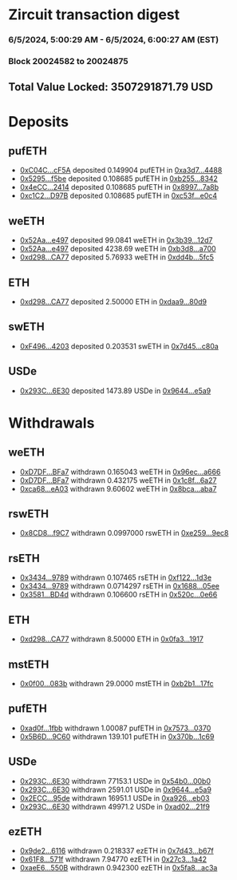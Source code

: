 # Zircuit transaction digest
### 6/5/2024, 5:00:29 AM - 6/5/2024, 6:00:27 AM (EST)
### Block 20024582 to 20024875

## Total Value Locked: 3507291871.79 USD

# Deposits
## pufETH
- [0xC04C...cF5A](https://etherscan.io/address/0xC04C02368A77b343200D6869cBe6BC98BB06cF5A) deposited 0.149904 pufETH in [0xa3d7...4488](https://etherscan.io/tx/0xC04C02368A77b343200D6869cBe6BC98BB06cF5A)
- [0x5295...f5be](https://etherscan.io/address/0x52950daA38863825638E0269097ab923E693f5be) deposited 0.108685 pufETH in [0xb255...8342](https://etherscan.io/tx/0x52950daA38863825638E0269097ab923E693f5be)
- [0x4eCC...2414](https://etherscan.io/address/0x4eCC306B06C15170acaF145971D9101778Cf2414) deposited 0.108685 pufETH in [0x8997...7a8b](https://etherscan.io/tx/0x4eCC306B06C15170acaF145971D9101778Cf2414)
- [0xc1C2...D97B](https://etherscan.io/address/0xc1C25CC4229eb59cA0d25954edcF52a086D6D97B) deposited 0.108685 pufETH in [0xc53f...e0c4](https://etherscan.io/tx/0xc1C25CC4229eb59cA0d25954edcF52a086D6D97B)
## weETH
- [0x52Aa...e497](https://etherscan.io/address/0x52Aa899454998Be5b000Ad077a46Bbe360F4e497) deposited 99.0841 weETH in [0x3b39...12d7](https://etherscan.io/tx/0x52Aa899454998Be5b000Ad077a46Bbe360F4e497)
- [0x52Aa...e497](https://etherscan.io/address/0x52Aa899454998Be5b000Ad077a46Bbe360F4e497) deposited 4238.69 weETH in [0xb3d8...a700](https://etherscan.io/tx/0x52Aa899454998Be5b000Ad077a46Bbe360F4e497)
- [0xd298...CA77](https://etherscan.io/address/0xd298DbD40c2f26c8378F34b1d4f71a2a72A7CA77) deposited 5.76933 weETH in [0xdd4b...5fc5](https://etherscan.io/tx/0xd298DbD40c2f26c8378F34b1d4f71a2a72A7CA77)
## ETH
- [0xd298...CA77](https://etherscan.io/address/0xd298DbD40c2f26c8378F34b1d4f71a2a72A7CA77) deposited 2.50000 ETH in [0xdaa9...80d9](https://etherscan.io/tx/0xd298DbD40c2f26c8378F34b1d4f71a2a72A7CA77)
## swETH
- [0xF496...4203](https://etherscan.io/address/0xF4960B7F1C451A93aA2e8a79cc5Ae45C41B14203) deposited 0.203531 swETH in [0x7d45...c80a](https://etherscan.io/tx/0xF4960B7F1C451A93aA2e8a79cc5Ae45C41B14203)
## USDe
- [0x293C...6E30](https://etherscan.io/address/0x293C6937D8D82e05B01335F7B33FBA0c8e256E30) deposited 1473.89 USDe in [0x9644...e5a9](https://etherscan.io/tx/0x293C6937D8D82e05B01335F7B33FBA0c8e256E30)
# Withdrawals
## weETH
- [0xD7DF...BFa7](https://etherscan.io/address/0xD7DF7E085214743530afF339aFC420c7c720BFa7) withdrawn 0.165043 weETH in [0x96ec...a666](https://etherscan.io/tx/0xD7DF7E085214743530afF339aFC420c7c720BFa7)
- [0xD7DF...BFa7](https://etherscan.io/address/0xD7DF7E085214743530afF339aFC420c7c720BFa7) withdrawn 0.432175 weETH in [0x1c8f...6a27](https://etherscan.io/tx/0xD7DF7E085214743530afF339aFC420c7c720BFa7)
- [0xca68...eA03](https://etherscan.io/address/0xca681F8652250Aef6b62a30B8156539Aa13FeA03) withdrawn 9.60602 weETH in [0x8bca...aba7](https://etherscan.io/tx/0xca681F8652250Aef6b62a30B8156539Aa13FeA03)
## rswETH
- [0x8CD8...f9C7](https://etherscan.io/address/0x8CD847Abc9F7013C5593Ba669E0ae8E08C85f9C7) withdrawn 0.0997000 rswETH in [0xe259...9ec8](https://etherscan.io/tx/0x8CD847Abc9F7013C5593Ba669E0ae8E08C85f9C7)
## rsETH
- [0x3434...9789](https://etherscan.io/address/0x34349c5569e7B846c3558961552D2202760A9789) withdrawn 0.107465 rsETH in [0xf122...1d3e](https://etherscan.io/tx/0x34349c5569e7B846c3558961552D2202760A9789)
- [0x3434...9789](https://etherscan.io/address/0x34349c5569e7B846c3558961552D2202760A9789) withdrawn 0.0714297 rsETH in [0x1688...05ee](https://etherscan.io/tx/0x34349c5569e7B846c3558961552D2202760A9789)
- [0x3581...BD4d](https://etherscan.io/address/0x35818438F58e5a1a946395032eC14172f217BD4d) withdrawn 0.106600 rsETH in [0x520c...0e66](https://etherscan.io/tx/0x35818438F58e5a1a946395032eC14172f217BD4d)
## ETH
- [0xd298...CA77](https://etherscan.io/address/0xd298DbD40c2f26c8378F34b1d4f71a2a72A7CA77) withdrawn 8.50000 ETH in [0x0fa3...1917](https://etherscan.io/tx/0xd298DbD40c2f26c8378F34b1d4f71a2a72A7CA77)
## mstETH
- [0x0f00...083b](https://etherscan.io/address/0x0f00db8061852C8Fa49C2ff1fa0b5f0B6447083b) withdrawn 29.0000 mstETH in [0xb2b1...17fc](https://etherscan.io/tx/0x0f00db8061852C8Fa49C2ff1fa0b5f0B6447083b)
## pufETH
- [0xad0f...1fbb](https://etherscan.io/address/0xad0f2D58D81005E3c00B6c72CcB842c4d5191fbb) withdrawn 1.00087 pufETH in [0x7573...0370](https://etherscan.io/tx/0xad0f2D58D81005E3c00B6c72CcB842c4d5191fbb)
- [0x5B6D...9C60](https://etherscan.io/address/0x5B6D236E39a4723A8f79DB93cFD1af4d228f9C60) withdrawn 139.101 pufETH in [0x370b...1c69](https://etherscan.io/tx/0x5B6D236E39a4723A8f79DB93cFD1af4d228f9C60)
## USDe
- [0x293C...6E30](https://etherscan.io/address/0x293C6937D8D82e05B01335F7B33FBA0c8e256E30) withdrawn 77153.1 USDe in [0x54b0...00b0](https://etherscan.io/tx/0x293C6937D8D82e05B01335F7B33FBA0c8e256E30)
- [0x293C...6E30](https://etherscan.io/address/0x293C6937D8D82e05B01335F7B33FBA0c8e256E30) withdrawn 2591.01 USDe in [0x9644...e5a9](https://etherscan.io/tx/0x293C6937D8D82e05B01335F7B33FBA0c8e256E30)
- [0x2ECC...95de](https://etherscan.io/address/0x2ECC24E3f73Fc96D0DFAC9Bd12804b97166395de) withdrawn 16951.1 USDe in [0xa926...eb03](https://etherscan.io/tx/0x2ECC24E3f73Fc96D0DFAC9Bd12804b97166395de)
- [0x293C...6E30](https://etherscan.io/address/0x293C6937D8D82e05B01335F7B33FBA0c8e256E30) withdrawn 49971.2 USDe in [0xad02...21f9](https://etherscan.io/tx/0x293C6937D8D82e05B01335F7B33FBA0c8e256E30)
## ezETH
- [0x9de2...6116](https://etherscan.io/address/0x9de2FF856d00941F328EdBC58F0ba3fFF10f6116) withdrawn 0.218337 ezETH in [0x7d43...b67f](https://etherscan.io/tx/0x9de2FF856d00941F328EdBC58F0ba3fFF10f6116)
- [0x61F8...571f](https://etherscan.io/address/0x61F85779B24dCe82EBDD1B004FC997c32f17571f) withdrawn 7.94770 ezETH in [0x27c3...1a42](https://etherscan.io/tx/0x61F85779B24dCe82EBDD1B004FC997c32f17571f)
- [0xaeE6...550B](https://etherscan.io/address/0xaeE68A777BE6424Bc26D6B223C85728764D8550B) withdrawn 0.942300 ezETH in [0x5fa8...ac3a](https://etherscan.io/tx/0xaeE68A777BE6424Bc26D6B223C85728764D8550B)
